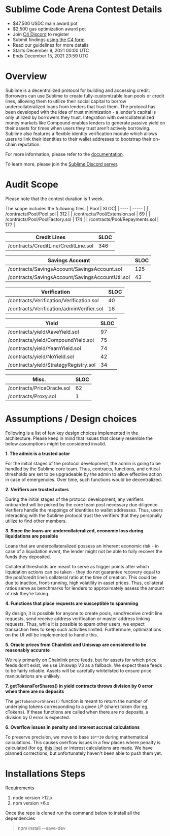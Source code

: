 # Sublime Code Arena Contest Details

- $47,500 USDC main award pot
- $2,500 gas optimization award pot
- Join [C4 Discord](https://discord.gg/code4rena) to register
- Submit findings [using the C4 form](https://code4rena.com/contests/2021-12-sublime-contest/submit)
- Read our guidelines for more details
- Starts December 9, 2021 00:00 UTC
- Ends December 15, 2021 23:59 UTC

# Overview

Sublime is a decentralized protocol for building and accessing credit. Borrowers can use Sublime to create fully-customizable loan pools or credit lines, allowing them to utilize their social capital to borrow undercollateralized loans from lenders that trust them. The protocol has been developed with the idea of trust minimization - a lender’s capital is only utilized by borrowers they trust. Integration with overcollateralized money markets like Compound enables lenders to generate passive yield on their assets for times when users they trust aren’t actively borrowing. Sublime also features a flexible identity verification module which allows users to link their identities to their wallet addresses to bootstrap their on-chain reputation.


For more information, please refer to the [documentation](https://docs.sublime.finance/).

To learn more, please join the [Sublime Discord server](https://discord.gg/cnadj5hFwh).

# Audit Scope

Please note that the contest duration is 1 week.

The scope includes the following files:
| Pool | SLOC|
| ---- | ----- |
| /contracts/Pool/Pool.sol | 312 |
| /contracts/Pool/Extension.sol | 69 |
| /contracts/Pool/PoolFactory.sol | 174 |
| /contracts/Pool/Repayments.sol | 177 |

| Credit Lines | SLOC |
| ----- | ----- |
| /contracts/CreditLine/CreditLine.sol | 346 |

| Savings Account | SLOC |
| ----- | ----- |
| /contracts/SavingsAccount/SavingsAccount.sol | 125 |
| /contracts/SavingsAccount/SavingsAccountUtil.sol | 43 |

| Verification | SLOC |
| ----- | ----- |
| /contracts/Verification/Verification.sol | 40 |
| /contracts/Verification/adminVerifier.sol | 18 |

| Yield | SLOC |
| ----- | ----- |
| /contracts/yield/AaveYield.sol | 97 |
| /contracts/yield/CompoundYield.sol | 75 |
| /contracts/yield/YearnYield.sol | 74 |
| /contracts/yield/NoYield.sol | 42 |
| /contracts/yield/StrategyRegistry.sol | 34 |

| Misc. | SLOC |
| ----- | ----- |
| /contracts/PriceOracle.sol | 62 |
| /contracts/Proxy.sol | 1 |

# Assumptions / Design choices

Following is a list of few key design choices implemented in the architecture. Please keep in mind that issues that closely resemble the below assumptions might be considered invalid.

**1. The admin is a trusted actor**

For the initial stages of the protocol development, the admin is going to be handled by the Sublime core team. Thus, contracts, functions, and critical thresholds are set to be upgradeable by the admin to allow effective action in case of emergencies. Over time, such functions would be decentralized.


**2. Verifiers are trusted actors**

During the initial stages of the protocol development, any verifiers onboarded will be picked by the core team post necessary due diligence. Verifiers handle the mappings of identities to wallet addresses. Thus, users interacting with the Sublime protocol trust the verifiers that they personally utilize to find other members.

**3. Since the loans are undercollateralized, economic loss during liquidations are possible**

Loans that are undercollateralized possess an inherent economic risk - in case of a liquidation event, the lender might not be able to fully recover the funds they deposited.

Collateral thresholds are meant to serve as trigger points after which liquidation actions can be taken - they do not guarantee recovery equal to the pool/credit line’s collateral ratio at the time of creation. This could be due to inaction, front-running, high volatility in asset prices. Thus, collateral ratios serve as benchmarks for lenders to approximately assess the amount of risk they’re taking.

**4. Functions that place requests are susceptible to spamming**

By design, it is possible for anyone to create pools, send/receive credit line requests, send receive address verification or master address linking requests. Thus, while it is possible to spam other users, we expect transaction fees to keep such activities limited. Furthermore, optimizations on the UI will be implemented to handle this.

**5. Oracle prices from Chainlink and Uniswap are considered to be reasonably accurate**

We rely primarily on Chainlink price feeds, but for assets for which price feeds don’t exist, we use Uniswap V3 as a fallback. We expect these feeds to be fairly reliable. Assets will be carefully whitelisted to ensure price manipulations are unlikely.

**7. getTokensForShares() in yield contracts throws division by 0 error when there are no deposits**

The `getTokensForShares()` function is meant to return the number of underlying tokens corresponding to a given LP (share) token (for eg, cTokens). If these functions are called when there are no deposits, a division by 0 error is expected.

**6. Overflow issues in penalty and interest accrual calculations**

To preserve precision, we move to base `10**30` during mathematical calculations. This causes overflow issues in a few places where penalty is calculated (for eg, [this line](https://github.com/sublime-finance/sublime-v1/blob/7fbd3d57f0f447b66f5f78e9926e2f3e05dd9726/contracts/Pool/Pool.sol#L500)) or interest calculations are made. We have planned corrections, but unfortunately haven't been able to push them yet.

# Installations Steps
Requirements
1. node version >12.x
2. npm version >6.x

Once the repo is cloned run the command below to install all the dependencies
> npm install --save-dev 

